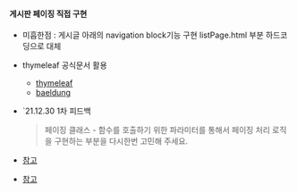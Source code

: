 #### 게시판 페이징 직접 구현
- 미흡한점 : 게시글 아래의 navigation block기능 구현 listPage.html 부분 하드코딩으로 대체
- thymeleaf 공식문서 활용
  - [thymeleaf](https://www.thymeleaf.org/doc/tutorials/2.1/usingthymeleaf.html)
  - [baeldung](https://www.baeldung.com/spring-thymeleaf-pagination)


- `21.12.30 1차 피드백
  > 페이징 클래스 - 함수를 호출하기 위한 파라미터를 통해서 
  > 페이징 처리 로직을 구현하는 부분을 다시한번 고민해 주세요.
 
- [참고](https://kuzuro.blogspot.com/2019/09/10-2.html)
- [참고](https://chung-develop.tistory.com/17)
